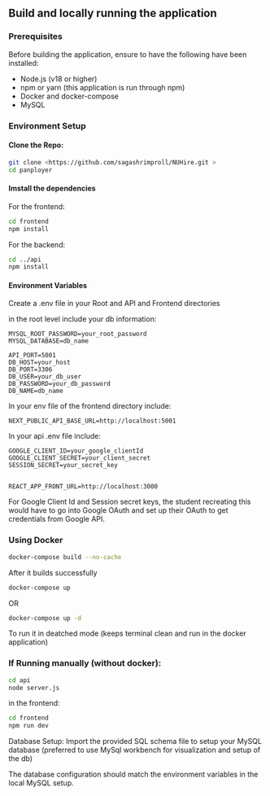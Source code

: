 ## Build and locally running the application 

### Prerequisites

Before building the application, ensure to have the following have been installed: 
- Node.js (v18 or higher)
- npm or yarn (this application is run through npm)
- Docker and docker-compose 
- MySQL


### Environment Setup

#### Clone the Repo:

``` bash
git clone <https://github.com/sagashrimproll/NUHire.git >
cd panployer
```


#### Imstall the dependencies

For the frontend: 

``` bash
cd frontend
npm install
``` 

For the backend:

``` bash
cd ../api
npm install 
```


#### Environment Variables

Create a .env file in your Root and API and Frontend directories

in the root level include your db information: 

``` 
MYSQL_ROOT_PASSWORD=your_root_password
MYSQL_DATABASE=db_name

API_PORT=5001
DB_HOST=your_host
DB_PORT=3306
DB_USER=your_db_user
DB_PASSWORD=your_db_password
DB_NAME=db_name
```

In your env file of the frontend directory include: 

```
NEXT_PUBLIC_API_BASE_URL=http://localhost:5001
```

In your api .env file include: 

``` 
GOOGLE_CLIENT_ID=your_google_clientId
GOOGLE_CLIENT_SECRET=your_client_secret
SESSION_SECRET=your_secret_key


REACT_APP_FRONT_URL=http://localhost:3000
```
For Google Client Id and Session secret keys, the student recreating this would have to go into Google OAuth and set up their OAuth to get credentials from Google API. 

### Using Docker

``` bash
docker-compose build --no-cache
```

After it builds successfully 

```bash
docker-compose up
```

OR

```bash
docker-compose up -d
```
To run it in deatched mode (keeps terminal clean and run in the docker application)

### If Running manually (without docker):

```bash
cd api
node server.js
```

in the frontend: 

```bash 
cd frontend 
npm run dev
```

Database Setup: 
Import the provided SQL schema file to setup your MySQL database (preferred to use MySql workbench for visualization and setup of the db)

The database configuration should match the environment variables in the local MySQL setup.